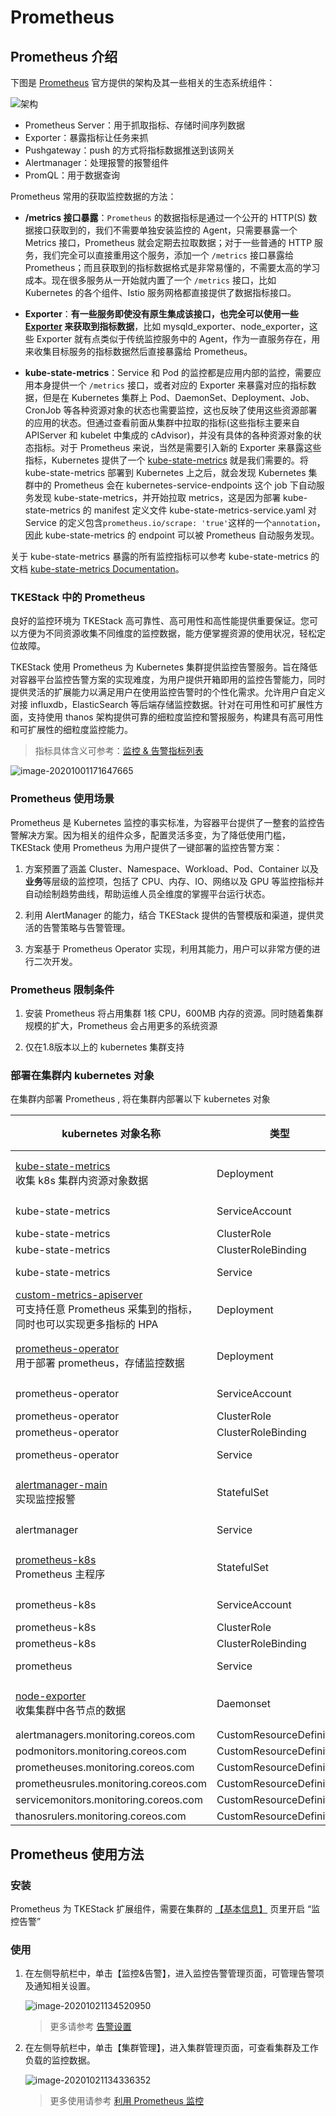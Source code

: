 # Prometheus

## Prometheus 介绍

下图是 [Prometheus](https://prometheus.io) 官方提供的架构及其一些相关的生态系统组件：

![架构](../../../docs/images/prometheus-architecture.png)

- Prometheus Server：用于抓取指标、存储时间序列数据
- Exporter：暴露指标让任务来抓
- Pushgateway：push 的方式将指标数据推送到该网关
- Alertmanager：处理报警的报警组件
- PromQL：用于数据查询

Prometheus 常用的获取监控数据的方法：

* **/metrics 接口暴露**：`Prometheus` 的数据指标是通过一个公开的 HTTP(S) 数据接口获取到的，我们不需要单独安装监控的 Agent，只需要暴露一个 Metrics 接口，Prometheus 就会定期去拉取数据；对于一些普通的 HTTP 服务，我们完全可以直接重用这个服务，添加一个 `/metrics` 接口暴露给 Prometheus；而且获取到的指标数据格式是非常易懂的，不需要太高的学习成本。现在很多服务从一开始就内置了一个 `/metrics` 接口，比如 Kubernetes 的各个组件、Istio 服务网格都直接提供了数据指标接口。

* **Exporter**：**有一些服务即使没有原生集成该接口，也完全可以使用一些 [Exporter](https://prometheus.io/docs/instrumenting/exporters/) 来获取到指标数据**，比如 mysqld_exporter、node_exporter，这些 Exporter 就有点类似于传统监控服务中的 Agent，作为一直服务存在，用来收集目标服务的指标数据然后直接暴露给 Prometheus。

*  **kube-state-metrics**：Service 和 Pod 的监控都是应用内部的监控，需要应用本身提供一个 `/metrics` 接口，或者对应的 Exporter 来暴露对应的指标数据，但是在 Kubernetes 集群上 Pod、DaemonSet、Deployment、Job、CronJob 等各种资源对象的状态也需要监控，这也反映了使用这些资源部署的应用的状态。但通过查看前面从集群中拉取的指标(这些指标主要来自 APIServer 和 kubelet 中集成的 cAdvisor)，并没有具体的各种资源对象的状态指标。对于 Prometheus 来说，当然是需要引入新的 Exporter 来暴露这些指标，Kubernetes 提供了一个 [kube-state-metrics](https://github.com/kubernetes/kube-state-metrics) 就是我们需要的。将 kube-state-metrics 部署到 Kubernetes 上之后，就会发现 Kubernetes 集群中的 Prometheus 会在 kubernetes-service-endpoints 这个 job 下自动服务发现 kube-state-metrics，并开始拉取  metrics，这是因为部署 kube-state-metrics 的 manifest 定义文件 kube-state-metrics-service.yaml 对 Service 的定义包含`prometheus.io/scrape: 'true'`这样的一个`annotation`，因此 kube-state-metrics 的 endpoint 可以被 Prometheus 自动服务发现。

  关于 kube-state-metrics 暴露的所有监控指标可以参考 kube-state-metrics 的文档 [kube-state-metrics Documentation](https://github.com/kubernetes/kube-state-metrics/tree/master/Documentation)。

### TKEStack 中的 Prometheus

良好的监控环境为 TKEStack 高可靠性、高可用性和高性能提供重要保证。您可以方便为不同资源收集不同维度的监控数据，能方便掌握资源的使用状况，轻松定位故障。

TKEStack 使用 Prometheus 为 Kubernetes 集群提供监控告警服务。旨在降低对容器平台监控告警方案的实现难度，为用户提供开箱即用的监控告警能力，同时提供灵活的扩展能力以满足用户在使用监控告警时的个性化需求。允许用户自定义对接 influxdb，ElasticSearch 等后端存储监控数据。针对在可用性和可扩展性方面，支持使用 thanos 架构提供可靠的细粒度监控和警报服务，构建具有高可用性和可扩展性的细粒度监控能力。

> 指标具体含义可参考：[监控 & 告警指标列表](../FAQ/Platform/alert&monitor-metrics.md)

![image-20201001171647665](../../../docs/images/image-20201001171647665.png)

### Prometheus 使用场景

Prometheus 是 Kubernetes 监控的事实标准，为容器平台提供了一整套的监控告警解决方案。因为相关的组件众多，配置灵活多变，为了降低使用门槛， TKEStack 使用 Prometheus 为用户提供了一键部署的监控告警方案：

1. 方案预置了涵盖 Cluster、Namespace、Workload、Pod、Container 以及**业务**等层级的监控项，包括了 CPU、内存、IO、网络以及 GPU 等监控指标并自动绘制趋势曲线，帮助运维人员全维度的掌握平台运行状态。

2. 利用 AlertManager 的能力，结合 TKEStack 提供的告警模版和渠道，提供灵活的告警策略与告警管理。

3. 方案基于 Prometheus Operator 实现，利用其能力，用户可以非常方便的进行二次开发。

### Prometheus 限制条件

1. 安装 Prometheus 将占用集群 1核 CPU，600MB 内存的资源。同时随着集群规模的扩大，Prometheus 会占用更多的系统资源

2. 仅在1.8版本以上的 kubernetes 集群支持

### 部署在集群内 kubernetes 对象

在集群内部署 Prometheus , 将在集群内部署以下 kubernetes 对象

| kubernetes 对象名称                        | 类型                           | 默认占用资源 | 所属 Namespaces |
| ------------------------------------------| ------------------------------ | ---------- | ------------- |
| [kube-state-metrics](https://github.com/kubernetes/kube-state-metrics)<br />收集 k8s 集群内资源对象数据 | Deployment                     | 0.1核CPU,128MB内存      | kube-system  |
| kube-state-metrics                        | ServiceAccount                 | /      | kube-system  |
| kube-state-metrics                        | ClusterRole                    | /      | /            |
| kube-state-metrics                        | ClusterRoleBinding             | /      | /            |
| kube-state-metrics  | Service                        | /      | kube-system  |
| [custom-metrics-apiserver](https://github.com/kubernetes-sigs/custom-metrics-apiserver)<br />可支持任意 Prometheus 采集到的指标，同时也可以实现更多指标的 HPA | Deployment | **目前没有限制** | kube-system |
| [prometheus-operator](https://github.com/prometheus-operator/prometheus-operator)<br />用于部署 prometheus，存储监控数据 | Deployment                     | 0.1核CPU,100MB内存      | kube-system  |
| prometheus-operator                       | ServiceAccount                 | /      | kube-system  |
| prometheus-operator                       | ClusterRole                    | /      | /            |
| prometheus-operator                       | ClusterRoleBinding             | /      | /            |
| prometheus-operator | Service                        | /      | kube-system  |
| [alertmanager-main](https://github.com/prometheus/alertmanager)<br />实现监控报警 | StatefulSet                   | 0.3核CPU,75MB内存      | kube-system  |
| alertmanager                  | Service                        | /      | kube-system  |
| [prometheus-k8s](https://github.com/prometheus/prometheus)<br />Prometheus 主程序 | StatefulSet                   | 0.3核CPU,200MB内存      | kube-system  |
| prometheus-k8s                            | ServiceAccount                 | /      | kube-system  |
| prometheus-k8s                            | ClusterRole                    | /      | /            |
| prometheus-k8s                            | ClusterRoleBinding             | /      | /            |
| prometheus | Service                        | /      | kube-system  |
| [node-exporter](https://github.com/prometheus/node_exporter)<br />收集集群中各节点的数据 | Daemonset                      | 0.1核CPU,128MB内存      | kube-system  |
| alertmanagers.monitoring.coreos.com       | CustomResourceDefinition       | /      | /            |
| podmonitors.monitoring.coreos.com         | CustomResourceDefinition       | /      | /            |
| prometheuses.monitoring.coreos.com        | CustomResourceDefinition       | /      | /            |
| prometheusrules.monitoring.coreos.com     | CustomResourceDefinition       | /      | /            |
| servicemonitors.monitoring.coreos.com     | CustomResourceDefinition       | /      | /            |
| thanosrulers.monitoring.coreos.com | CustomResourceDefinition | / | / |

## Prometheus 使用方法

### 安装

Prometheus 为 TKEStack 扩展组件，需要在集群的 [【基本信息】](../../../docs/guide/zh-CN/products/platform/cluster.md#基本信息) 页里开启 “监控告警”

### 使用

1. 在左侧导航栏中，单击【监控&告警】，进入监控告警管理页面，可管理告警项及通知相关设置。

   ![image-20201021134520950](images/image-20201021134520950.png)

   > 更多请参考 [告警设置](../../../docs/guide/zh-CN/products/platform/monitor&alert/alertsetting.md)

2. 在左侧导航栏中，单击【集群管理】，进入集群管理页面，可查看集群及工作负载的监控数据。

   ![image-20201021134336352](images/image-20201021134336352.png)

   > 更多使用请参考 [利用 Prometheus 监控](../../../docs/guide/zh-CN/features/prometheus.md)
